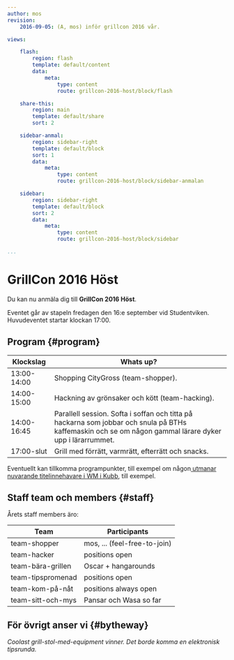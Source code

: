 ```yaml
---
author: mos
revision:
    2016-09-05: (A, mos) inför grillcon 2016 vår.

views:

    flash:
        region: flash
        template: default/content
        data:
            meta:
                type: content
                route: grillcon-2016-host/block/flash

    share-this:
        region: main
        template: default/share
        sort: 2

    sidebar-anmal:
        region: sidebar-right
        template: default/block
        sort: 1
        data:
            meta:
                type: content
                route: grillcon-2016-host/block/sidebar-anmalan

    sidebar:
        region: sidebar-right
        template: default/block
        sort: 2
        data:
            meta:
                type: content
                route: grillcon-2016-host/block/sidebar

...
```

GrillCon 2016 Höst
===============================

Du kan nu anmäla dig till **GrillCon 2016 Höst**.

Eventet går av stapeln fredagen den 16:e september vid Studentviken. Huvudeventet startar klockan 17:00.



Program {#program}
-------------------------------

| Klockslag         | Whats up?                          |
|-------------------|------------------------------------|
| 13:00-14:00       | Shopping CityGross (team-shopper).                |
| 14:00-15:00       | Hackning av grönsaker och kött (team-hacking).    |
| 14:00-16:45       | Parallell session. Softa i soffan och titta på hackarna som jobbar och snula på BTHs kaffemaskin och se om någon gammal lärare dyker upp i lärarrummet. |
| 17:00-slut        | Grill med förrätt, varmrätt, efterrätt och snacks. |

Eventuellt kan tillkomma programpunkter, till exempel om någon[ utmanar nuvarande titelinnehavare i WM i Kubb](blogg/webbprogrammeringsmasterskap-i-kubb), till exempel.



Staff team och members {#staff}
-------------------------------

Årets staff members äro:

| Team              | Participants                       |
|-------------------|------------------------------------|
| team-shopper      | mos, ... (feel-free-to-join)       |
| team-hacker       | positions open                     |
| team-bära-grillen | Oscar + hangarounds                |
| team-tipspromenad | positions open                     |
| team-kom-på-nåt   | positions always open              |
| team-sitt-och-mys | Pansar och Wasa so far             |



För övrigt anser vi {#bytheway}
------------------------------

*Coolast grill-stol-med-equipment vinner.*
*Det borde komma en elektronisk tipsrunda.*
